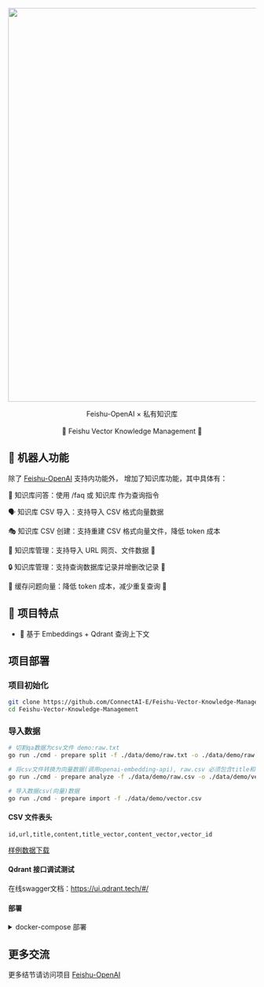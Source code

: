 

<p align='center'>
    <img src='https://user-images.githubusercontent.com/50035229/233825222-0add62d1-e12f-41ef-86d5-4bf3d0f96d84.png' alt='' width='800'/>
</p>

<p align='center'>
   Feishu-OpenAI × 私有知识库
<br>
<br>
    🚀 Feishu Vector Knowledge Management 🚀
</p>

## 👻 机器人功能

除了 [Feishu-OpenAI](https://github.com/ConnectAI-E/Feishu-OpenAI) 支持内功能外，
增加了知识库功能，其中具体有：

💬 知识库问答：使用 /faq 或 知识库 作为查询指令

🗣 知识库 CSV 导入：支持导入 CSV 格式向量数据

🎭 知识库 CSV 创建：支持重建 CSV 格式向量文件，降低 token 成本 

📝 知识库管理：支持导入 URL 网页、文件数据 🚧

🔒 知识库管理：支持查询数据库记录并增删改记录 🚧

🍊 缓存问题向量：降低 token 成本，减少重复查询 🚧

## 🌟 项目特点

- 🥒 基于 Embeddings + Qdrant 查询上下文


## 项目部署

### 项目初始化

```sh
git clone https://github.com/ConnectAI-E/Feishu-Vector-Knowledge-Management
cd Feishu-Vector-Knowledge-Management
```


### 导入数据
```sh
# 切割qa数据为csv文件 demo:raw.txt 
go run ./cmd - prepare split -f ./data/demo/raw.txt -o ./data/demo/raw.csv

# 将csv文件转换为向量数据(调用openai-embedding-api), raw.csv 必须包含title和content字段
go run ./cmd - prepare analyze -f ./data/demo/raw.csv -o ./data/demo/vector.csv

# 导入数据csv(向量)数据
go run ./cmd - prepare import -f ./data/demo/vector.csv
```

#### CSV 文件表头
```csv
id,url,title,content,title_vector,content_vector,vector_id
```
[样例数据下载](https://cdn.openai.com/API/examples/data/vector_database_wikipedia_articles_embedded.zip)

#### Qdrant 接口调试测试

在线swagger文档：https://ui.qdrant.tech/#/

#### 部署

<details>
    <summary>docker-compose 部署</summary>
<br>

编辑 docker-compose.yaml，通过 environment 配置相应环境变量（或者通过 volumes 挂载相应配置文件），然后运行下面的命令即可

```bash
# 构建镜像
docker compose build

# 启动服务
docker compose up -d

# 停止服务
docker compose down
```

事件回调地址: http://IP:9000/webhook/event
卡片回调地址: http://IP:9000/webhook/card


</details>

## 更多交流

更多结节请访问项目 [Feishu-OpenAI](https://github.com/ConnectAI-E/Feishu-OpenAI)
